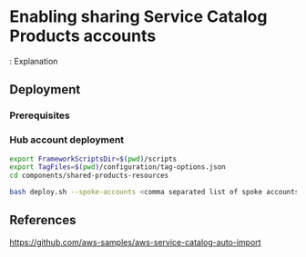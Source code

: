 # Enabling sharing Service Catalog Products accounts

<TODO>: Explanation

##

<TODO Diagram>


## Deployment 

<TODO Explain Stacksets>

<TODO Diagram events>

### Prerequisites

<TODO Walkthrough of template to deploy to hub accounts to support Stacksets>


### Hub account deployment

```bash
export FrameworkScriptsDir=$(pwd)/scripts
export TagFiles=$(pwd)/configuration/tag-options.json
cd components/shared-products-resources

bash deploy.sh --spoke-accounts <comma separated list of spoke accounts> --regions <comma separated list of regions to deploy to> --devops-account $(aws sts get-caller-identity  | jq -r ".Account")
```

## References

https://github.com/aws-samples/aws-service-catalog-auto-import

